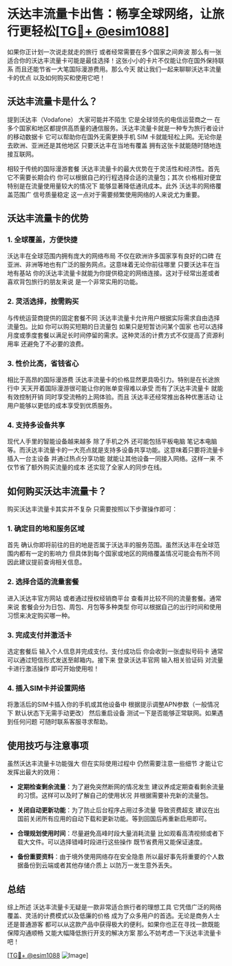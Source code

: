 # 沃达丰流量卡出售：畅享全球网络，让旅行更轻松[[TG💪+ @esim1088](https://t.me/s/esim1088)]

如果你正计划一次说走就走的旅行 或者经常需要在多个国家之间奔波 那么有一张适合你的沃达丰流量卡可能是最佳选择！这张小小的卡片不仅能让你在国外保持联系 而且还能节省一大笔国际漫游费用。那么今天 就让我们一起来聊聊沃达丰流量卡的优点 以及如何购买和使用它吧！

## 沃达丰流量卡是什么？

提到沃达丰（Vodafone） 大家可能并不陌生 它是全球领先的电信运营商之一 在多个国家和地区都提供高质量的通信服务。沃达丰流量卡就是一种专为旅行者设计的移动数据卡 它可以帮助你在国外无需更换手机 SIM 卡就能轻松上网。无论你是去欧洲、亚洲还是其他地区 只要沃达丰在当地有覆盖 拥有这张卡就能随时随地连接互联网。

相较于传统的国际漫游套餐 沃达丰流量卡的最大优势在于灵活性和经济性。首先 它不需要长期合约 你可以根据自己的行程选择合适的流量包；其次 价格相对便宜 特别是在流量使用量较大的情况下 能够显著降低通讯成本。此外 沃达丰的网络覆盖范围广 信号质量稳定 这一点对于需要频繁使用网络的人来说尤为重要。

## 沃达丰流量卡的优势

### 1. **全球覆盖，方便快捷**

沃达丰在全球范围内拥有庞大的网络布局 不仅在欧洲许多国家享有良好的口碑 在亚洲、非洲等地也有广泛的服务网点。这意味着无论你前往哪里 只要沃达丰在当地有基站 你的沃达丰流量卡就能为你提供稳定的网络连接。这对于经常出差或者喜欢背包旅行的朋友来说 是一个非常实用的功能。

### 2. **灵活选择，按需购买**

与传统运营商提供的固定套餐不同 沃达丰流量卡允许用户根据实际需求自由选择流量包。比如 你可以购买短期的日流量包 如果只是短暂访问某个国家 也可以选择月度或季度套餐以满足长时间停留的需求。这种灵活的计费方式不仅提高了资源利用率 还避免了不必要的浪费。

### 3. **性价比高，省钱省心**

相比于高昂的国际漫游费 沃达丰流量卡的价格显然更具吸引力。特别是在长途旅行中 天天开着国际漫游很可能让你的账单变得难以承受 而有了沃达丰流量卡 就能有效控制开销 同时享受流畅的上网体验。而且 沃达丰还经常推出各种优惠活动 让用户能够以更低的成本享受到优质服务。

### 4. **支持多设备共享**

现代人手里的智能设备越来越多 除了手机之外 还可能包括平板电脑 笔记本电脑等。而沃达丰流量卡的一大亮点就是支持多设备共享功能。这意味着只要将流量卡插入一台主设备 并通过热点分享功能 就能让其他设备一同接入网络。这样一来 不仅节省了额外购买流量的成本 还实现了全家人的同步在线。

## 如何购买沃达丰流量卡？

购买沃达丰流量卡其实并不复杂 只需要按照以下步骤操作即可：

### 1. **确定目的地和服务区域**

首先 确认你即将前往的目的地是否属于沃达丰的服务范围。虽然沃达丰在全球范围内都有一定的影响力 但具体到每个国家或地区的网络覆盖情况可能会有所不同 因此建议提前查询相关信息。

### 2. **选择合适的流量套餐**

进入沃达丰官方网站 或者通过授权经销商平台 查看并比较不同的流量套餐。通常来说 套餐会分为日包、周包、月包等多种类型 你可以根据自己的出行时间和使用习惯来决定购买哪一种。

### 3. **完成支付并激活卡**

选定套餐后 输入个人信息并完成支付。支付成功后 你会收到一张虚拟号码卡 通常可以通过短信形式发送至邮箱内。接下来 登录沃达丰官网 输入相关验证码 对流量卡进行激活操作 即可开始使用啦！

### 4. **插入SIM卡并设置网络**

将激活后的SIM卡插入你的手机或其他设备中 根据提示调整APN参数（一般情况下 默认状态下无需手动更改） 然后重启设备 测试一下是否能够正常联网。如果遇到任何问题 可随时联系客服寻求帮助。

## 使用技巧与注意事项

虽然沃达丰流量卡功能强大 但在实际使用过程中 仍然需要注意一些细节 才能让它发挥出最大的效用：

- **定期检查剩余流量**：为了避免突然断网的情况发生 建议养成定期查看剩余流量的习惯。这样可以及时了解自己的使用状况 并根据需要补充新的流量包。
  
- **关闭自动更新功能**：为了防止后台程序占用过多流量 导致资费超支 建议在出国前关闭所有应用的自动下载和更新功能。等到回国后再重新启用即可。

- **合理规划使用时间**：尽量避免高峰时段大量消耗流量 比如观看高清视频或者下载大文件。可以选择错峰时段进行这些操作 既节省费用又能保证速度。

- **备份重要资料**：由于境外使用网络存在安全隐患 所以最好事先将重要的个人数据备份到云端或者其他存储介质上 以防万一发生意外丢失。

## 总结

综上所述 沃达丰流量卡无疑是一款非常适合旅行者的理想工具 它凭借广泛的网络覆盖、灵活的计费模式以及低廉的价格 成为了众多用户的首选。无论是商务人士还是普通游客 都可以从这款产品中获得极大的便利。如果你也正在寻找一款既能保障沟通顺畅 又能大幅降低旅行开支的解决方案 那么不妨考虑一下沃达丰流量卡吧！

[[TG💪+ @esim1088](https://t.me/s/esim1088) ![Image](https://i.postimg.cc/4NQfJmqS/Snipaste-2025-05-13-00-14-12.png)]